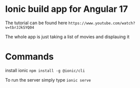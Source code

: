 # Ionic build app for Angular 17
The tutorial can be found here
`https://www.youtube.com/watch?v=tbrJJkSYQ04`

The whole app is just taking a list of movies and displauing it


# Commands

install ionic
`npm install -g @ionic/cli`


To run the server simply type
`ionic serve`


